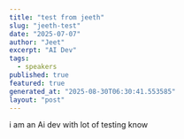 ```yaml
---
title: "test from jeeth"
slug: "jeeth-test"
date: "2025-07-07"
author: "Jeet"
excerpt: "AI Dev"
tags:
  - speakers
published: true
featured: true
generated_at: "2025-08-30T06:30:41.553585"
layout: "post"
---
```


i am an Ai dev with lot of testing know